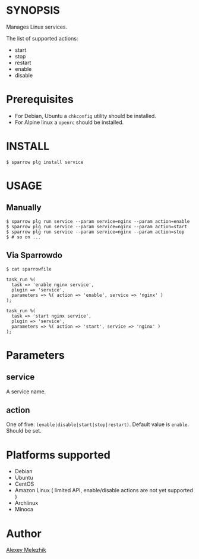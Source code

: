 # SYNOPSIS

Manages Linux services.

The list of supported actions:

* start
* stop
* restart
* enable
* disable

# Prerequisites

* For Debian, Ubuntu a `chkconfig` utility should be installed.
* For Alpine linux a `openrc` should be installed.

# INSTALL

    $ sparrow plg install service


# USAGE


## Manually


    $ sparrow plg run service --param service=nginx --param action=enable
    $ sparrow plg run service --param service=nginx --param action=start
    $ sparrow plg run service --param service=nginx --param action=stop
    $ # so on ...


## Via Sparrowdo

    $ cat sparrowfile

    task_run %(
      task => 'enable nginx service',
      plugin => 'service',
      parameters => %( action => 'enable', service => 'nginx' )
    );
    
    task_run %(
      task => 'start nginx service',
      plugin => 'service',
      parameters => %( action => 'start', service => 'nginx' )
    );
        

# Parameters

## service

A service name.

## action

One of five: `(enable|disable|start|stop|restart)`. Default value is `enable`. Should be set.

# Platforms supported

* Debian
* Ubuntu
* CentOS
* Amazon Linux ( limited API, enable/disable actions are not yet supported )
* Archlinux
* Minoca

# Author

[Alexey Melezhik](mailto:melezhik@gmail.com)


